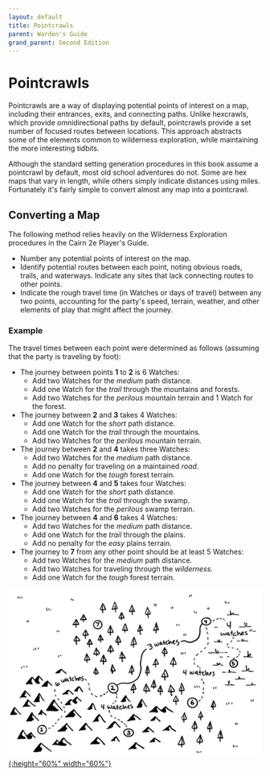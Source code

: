 ```yaml
---
layout: default
title: Pointcrawls
parent: Warden's Guide 
grand_parent: Second Edition
---
```


# Pointcrawls

Pointcrawls are a way of displaying potential points of interest on a map, including their entrances, exits, and connecting paths. Unlike hexcrawls, which provide omnidirectional paths by default, pointcrawls provide a set number of focused routes between locations. This approach abstracts some of the elements common to wilderness exploration, while maintaining the more interesting tidbits.

Although the standard setting generation procedures in this book assume a pointcrawl by default, most old school adventures do not. Some are hex maps that vary in length, while others simply indicate distances using miles. Fortunately it's fairly simple to convert almost any map into a pointcrawl.   


## Converting a Map

The following method relies heavily on the Wilderness Exploration procedures in the Cairn 2e Player's Guide.  

- Number any potential points of interest on the map.
- Identify potential routes between each point, noting obvious roads, trails, and waterways. Indicate any sites that lack connecting routes to other points. 
- Indicate the rough travel time (in Watches or days of travel) between any two points, accounting for the party's speed, terrain, weather, and other elements of play that might affect the journey. 

### Example

The travel times between each point were determined as follows (assuming that the party is traveling by foot):
- The journey between points **1** to **2** is 6 Watches:  
  - Add two Watches for the _medium_ path distance.
  - Add one Watch for the _trail_ through the mountains and forests.
  - Add two Watches for the _perilous_ mountain terrain and 1 Watch for the forest.
- The journey between **2** and **3** takes 4 Watches:
  - Add one Watch for the _short_ path distance.
  - Add one Watch for the _trail_ through the mountains.
  - Add two Watches for the _perilous_ mountain terrain.
- The journey between **2** and **4** takes three Watches:
  - Add two Watches for the _medium_ path distance.
  - Add no penalty for traveling on a maintained _road_.
  - Add one Watch for the _tough_ forest terrain.
- The journey between **4** and **5** takes four Watches: 
  - Add one Watch for the _short_ path distance.
  - Add one Watch for the _trail_ through the swamp.
  - Add two Watches for the _perilous_ swamp terrain.
- The journey between **4** and **6** takes 4 Watches:
  - Add two Watches for the _medium_ path distance.
  - Add one Watch for the _trail_ through the plains.
  - Add no penalty for the _easy_ plains terrain.
- The journey to **7** from any other point should be at least 5 Watches:
  - Add two Watches for the _medium_ path distance.
  - Add two Watches for traveling through the _wilderness_.
  - Add one Watch for the _tough_ forest terrain.

[![Click Me!](/img/2e/pointcrawl-example-map.png "Click to embiggen"){:height="60%" width="60%"}](/img/2e/pointcrawl-example-map.png)
